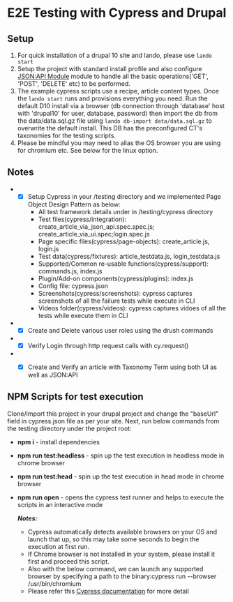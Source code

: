 # E2E Testing with Cypress and Drupal

## Setup
1. For quick installation of a drupal 10 site and lando, please use `lando start`
2. Setup the project with standard install profile and also configure [JSON:API Module](https://www.drupal.org/project/jsonapi) module to handle all the basic operations('GET', 'POST', 'DELETE' etc) to be performed.
3. The example cypress scripts use a recipe, article content types. Once the `lando start` runs and provisions everything you need. Run the default D10 install via a browser (db connection through 'database' host with 'drupal10' for user, database, password) then import the db from the data/data.sql.gz file using `lando db-import data/data.sql.gz` to overwrite the default install. This DB has the preconfigured CT's taxonomies for the testing scripts.
4. Please be mindful you may need to alias the OS browser you are using for chromium etc. See below for the linux option.

## Notes

  * - [x] Setup Cypress in your <project root>/testing directory and we implemented Page Object Design Pattern as below:
       + All test framework details under in <project root>/testing/cypress directory
       + Test files(cypress/integration): create_article_via_json_api.spec.spec.js; create_article_via_ui.spec;login.spec.js
       + Page specific files(cypress/page-objects): create_article.js, login.js
       + Test data(cypress/fixtures): article_testdata.js, login_testdata.js
       + Supported/Common re-usable functions(cypress/support): commands.js, index.js
       + Plugin/Add-on components(cypress/plugins): index.js
       + Config file: cypress.json
       + Screenshots(cypress/screenshots): cypress captures screenshots of all the failure tests while execute in CLI
       + Videos folder(cypress/videos): cypress captures vidoes of all the tests while execute them in CLI

  * - [x] Create and Delete various user roles using the drush commands

  * - [x] Verify Login through http request calls with cy.request()
  
  * - [x] Create and Verify an article with Taxonomy Term using both UI as well as JSON:API


## NPM Scripts for test execution

Clone/import this project in your drupal project and change the "baseUrl" field in cypress.json file as per your site. Next, run below commands from the testing directory under the project root:
   + **npm i** - install dependencies
   + **npm run test:headless** - spin up the test execution in headless mode in chrome browser
   + **npm run test:head** - spin up the test execution in head mode in chrome browser
   + **npm run open** - opens the cypress test runner and helps to execute the scripts in an interactive mode
                                                                                                                            
     **_Notes:_**
     + Cypress automatically detects available browsers on your OS and launch that up, so this may take some seconds to begin the execution at first run.
     + If Chrome browser is not installed in your system, please install it first and proceed this script.
     + Also with the below command, we can launch any supported browser by specifying a path to the binary:cypress run --browser /usr/bin/chromium
     + Please refer this [Cypress documentation](https://docs.cypress.io/guides/guides/launching-browsers.html) for more detail




